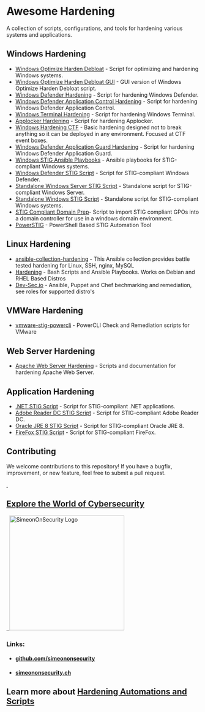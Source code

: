 # Awesome Hardening

A collection of scripts, configurations, and tools for hardening various systems and applications.

## Windows Hardening

- [Windows Optimize Harden Debloat](https://github.com/simeononsecurity/Windows-Optimize-Harden-Debloat) - Script for optimizing and hardening Windows systems.
- [Windows Optimize Harden Debloat GUI](https://github.com/simeononsecurity/Windows-Optimize-Harden-Debloat-GUI) - GUI version of Windows Optimize Harden Debloat script.
- [Windows Defender Hardening](https://github.com/simeononsecurity/Windows-Defender-Hardening) - Script for hardening Windows Defender.
- [Windows Defender Application Control Hardening](https://github.com/simeononsecurity/Windows-Defender-Application-Control-Hardening) - Script for hardening Windows Defender Application Control.
- [Windows Terminal Hardening](https://github.com/simeononsecurity/Windows-Terminal-Hardening) - Script for hardening Windows Terminal.
- [Applocker Hardening](https://github.com/simeononsecurity/Applocker-Hardening) - Script for hardening Applocker.
- [Windows Hardening CTF](https://github.com/simeononsecurity/Windows-Hardening-CTF) - Basic hardening designed not to break anything so it can be deployed in any environment. Focused at CTF event boxes.
- [Windows Defender Application Guard Hardening](https://github.com/simeononsecurity/Windows-Defender-Application-Guard-Hardening) - Script for hardening Windows Defender Application Guard.
- [Windows STIG Ansible Playbooks](https://github.com/simeononsecurity/Windows_STIG_Ansible) - Ansible playbooks for STIG-compliant Windows systems.
- [Windows Defender STIG Script](https://github.com/simeononsecurity/Windows-Defender-STIG-Script) - Script for STIG-compliant Windows Defender.
- [Standalone Windows Server STIG Script](https://github.com/simeononsecurity/Standalone-Windows-Server-STIG-Script) - Standalone script for STIG-compliant Windows Server.
- [Standalone Windows STIG Script](https://github.com/simeononsecurity/Standalone-Windows-STIG-Script) - Standalone script for STIG-compliant Windows systems.
- [STIG Compliant Domain Prep](https://github.com/simeononsecurity/STIG-Compliant-Domain-Prep)- Script to import STIG compliant GPOs into a domain controller for use in a windows domain environment.
- [PowerSTIG](https://github.com/microsoft/PowerStig) - PowerShell Based STIG Automation Tool

## Linux Hardening
- [ansible-collection-hardening](https://github.com/dev-sec/ansible-collection-hardening) - This Ansible collection provides battle tested hardening for Linux, SSH, nginx, MySQL
- [Hardening](https://github.com/konstruktoid/hardening) - Bash Scripts and Ansible Playbooks. Works on Debian and RHEL Based Distros
- [Dev-Sec.io](https://dev-sec.io/baselines) - Ansible, Puppet and Chef bechmarking and remediation, see roles for supported distro's 

## VMWare Hardening
- [vmware-stig-powercli](https://github.com/simeononsecurity/vmware-stig-powercli) - PowerCLI Check and Remediation scripts for VMware

## Web Server Hardening
- [Apache Web Server Hardening](https://github.com/simeononsecurity/Apache-Web-Server-Hardening) - Scripts and documentation for hardening Apache Web Server.

## Application Hardening
- [.NET STIG Script](https://github.com/simeononsecurity/.NET-STIG-Script) - Script for STIG-compliant .NET applications.
- [Adobe Reader DC STIG Script](https://github.com/simeononsecurity/Adobe-Reader-DC-STIG-Script) - Script for STIG-compliant Adobe Reader DC.
- [Oracle JRE 8 STIG Script](https://github.com/simeononsecurity/Oracle-JRE-8-STIG-Script) -  Script for STIG-compliant Oracle JRE 8.
- [FireFox STIG Script](https://github.com/simeononsecurity/FireFox-STIG-Script) - Script for STIG-compliant FireFox.

## Contributing

We welcome contributions to this repository! If you have a bugfix, improvement, or new feature, feel free to submit a pull request.

<a href="https://simeononsecurity.ch" target="_blank" rel="noopener noreferrer">
  <h2>Explore the World of Cybersecurity</h2>
</a>
<a href="https://simeononsecurity.ch" target="_blank" rel="noopener noreferrer">
  <img src="https://simeononsecurity.ch/img/banner.png" alt="SimeonOnSecurity Logo" width="300" height="300">
</a>

### Links:
- #### [github.com/simeononsecurity](https://github.com/simeononsecurity)
- #### [simeononsecurity.ch](https://simeononsecurity.ch)

## Learn more about [Hardening Automations and Scripts](https://simeononsecurity.ch/github/awesome-hardening)


